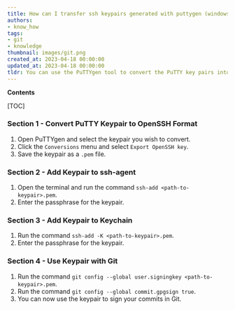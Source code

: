 ```yaml
---
title: How can I transfer ssh keypairs generated with puttygen (windows) to be used with ssh-agent and keychain (linux)?
authors:
- know_how
tags:
- git
- knowledge
thumbnail: images/git.png
created_at: 2023-04-18 00:00:00
updated_at: 2023-04-18 00:00:00
tldr: You can use the PuTTYgen tool to convert the PuTTY key pairs into OpenSSH format, which can then be used by ssh-agent and Keychain in Linux.
---
```


**Contents**

[TOC]

### Section 1 - Convert PuTTY Keypair to OpenSSH Format
1. Open PuTTYgen and select the keypair you wish to convert.
2. Click the `Conversions` menu and select `Export OpenSSH key`.
3. Save the keypair as a `.pem` file.

### Section 2 - Add Keypair to ssh-agent
1. Open the terminal and run the command `ssh-add <path-to-keypair>.pem`.
2. Enter the passphrase for the keypair.

### Section 3 - Add Keypair to Keychain
1. Run the command `ssh-add -K <path-to-keypair>.pem`.
2. Enter the passphrase for the keypair.

### Section 4 - Use Keypair with Git
1. Run the command `git config --global user.signingkey <path-to-keypair>.pem`.
2. Run the command `git config --global commit.gpgsign true`.
3. You can now use the keypair to sign your commits in Git.
